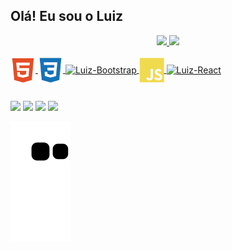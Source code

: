 ## Olá! Eu sou o Luiz 
<div align="center">
  <a href="https://github.com/luizlopes12">
  <img height="180em" src="https://github-readme-stats.vercel.app/api?username=luizlopes12&show_icons=true&theme=dracula&include_all_commits=true&count_private=true"/>
  <img height="180em" src="https://github-readme-stats.vercel.app/api/top-langs/?username=luizlopes12&layout=compact&langs_count=7&theme=dracula"/>
</div>
<div style="display: inline_block"><br>
  <img align="center" alt="Luiz-HTML" height="40" width="40" src="https://raw.githubusercontent.com/devicons/devicon/master/icons/html5/html5-plain.svg">
  <img align="center" alt="Luiz-CSS" height="40" width="40" src="https://raw.githubusercontent.com/devicons/devicon/master/icons/css3/css3-plain.svg">
  <img align="center" alt="Luiz-Bootstrap" height="40" width="40" src="https://cdn.jsdelivr.net/gh/devicons/devicon/icons/bootstrap/bootstrap-plain.svg" />
  <img align="center" alt="Luiz-Js" height="40" width="40" src="https://raw.githubusercontent.com/devicons/devicon/master/icons/javascript/javascript-plain.svg">
  <img align="center" alt="Luiz-React" height="40" width="40" src="https://raw.githubusercontent.com/devicons/devicon/master/icons/react/react-plain.svg">
</div>
  
  ##

   
<div> 
  <a href="https://www.instagram.com/confuzzo/" target="_blank"><img src="https://img.shields.io/badge/-Instagram-%23E4405F?style=for-the-badge&logo=instagram&logoColor=white" target="_blank"></a> 
  <a href = "mailto:luizlopes12@outlook.com"><img src="https://img.shields.io/badge/-Email-%23333?style=for-the-badge&logo=gmail&logoColor=white" target="_blank"></a>
  <a href="https://www.linkedin.com/in/luiz-lopes-30b512218/" target="_blank"><img src="https://img.shields.io/badge/-LinkedIn-%230077B5?style=for-the-badge&logo=linkedin&logoColor=white" target="_blank"></a> 
  <a href="https://twitter.com/Luizlopes24" target="_blank"><img src="https://img.shields.io/badge/-Twitter-%230077B5?style=for-the-badge&logo=twitter&logoColor=white" target="_blank"></a> 
  
  
  
  ![Snake animation](https://github.com/luizlopes12/luizlopes12/blob/output/github-contribution-grid-snake.svg)
 
</div>
